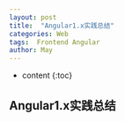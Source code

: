 ```yaml
---
layout: post
title:  "Angular1.x实践总结"
categories: Web
tags:  Frontend Angular
author: May
---
```


* content
{:toc}

## Angular1.x实践总结
